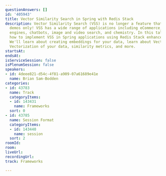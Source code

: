 ```yaml
---
questionAnswers: []
id: '405943'
title: Vector Similarity Search in Spring with Redis Stack
description: Vector Similarity Search (VSS) is no longer a feature that lives in AI/ML
  demos only! VSS has a wide range of applications including eCommerce, recommendation
  engines, chatbots, image and video search, and chemistry. In this talk, we'll learn
  how to implement VSS in Spring applications using Redis Stack enhanced search capabilities.
  We'll learn about creating embeddings for your data, learn about Vector databases,
  Vectorization of your data, similarity metrics, and more.
startsAt: 
endsAt: 
isServiceSession: false
isPlenumSession: false
speakers:
- id: 4deee821-d54c-4f81-a909-07a61689e41e
  name: Brian Sam-Bodden
categories:
- id: 43783
  name: Track
  categoryItems:
  - id: 143431
    name: Frameworks
  sort: 0
- id: 43785
  name: Session Format
  categoryItems:
  - id: 143440
    name: session
  sort: 2
roomId: 
room: 
liveUrl: 
recordingUrl: 
track: Frameworks

---
```

